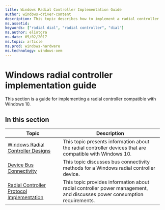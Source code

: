 ```yaml
---
title: Windows Radial Controller Implementation Guide
author: windows-driver-content
description: This topic describes how to implement a radial controller starting in the Windows Anniversary Update.
ms.assetid:
keywords: ["radial dial", "radial controller", "dial"]
ms.author: eliotgra
ms.date: 05/02/2017
ms.topic: article
ms.prod: windows-hardware
ms.technology: windows-oem
---
```


# Windows radial controller implementation guide

This section is a guide for implementing a radial controller compatible with Windows 10.

## In this section

| Topic | Description |
| --- | --- |
| [Windows Radial Controller Designs](radial-controller-designs.md) | This topic presents information about the radial controller devices that are compatible with Windows 10. |
| [Device Bus Connectivity](radial-controller-device-bus-connectivity.md) | This topic discusses bus connectivity methods for a Windows radial controller device. |
| [Radial Controller Protocol Implementation](radial-controller-protocol-implementation.md) | This topic provides information about radial controller power management, and discusses power consumption requirements. |
